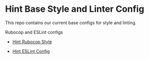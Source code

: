 # Hint Base Style and Linter Config

This repo contains our current base configs for style and linting.

Rubocop and ESLint configs

* [Hint Rubocop Style](https://github.com/hintmedia/hint-rubocop_style)

* [Hint ESLint Config](https://github.com/hintmedia/eslint-config-hint)
